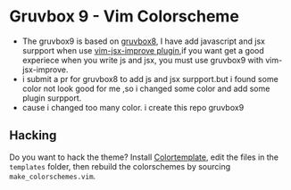 # Gruvbox 9 - Vim Colorscheme
* The gruvbox9 is based on [gruvbox8](https://github.com/lifepillar/vim-gruvbox8), I have add javascript and jsx surpport when use [vim-jsx-improve plugin](https://github.com/neoclide/vim-jsx-improve/pull/47),if you want get a good experiece when you write js and jsx, you must use gruvbox9 with vim-jsx-improve.
* i submit a pr for gruvbox8 to add js and jsx surpport.but i found some color not look good for me ,so i changed some color and add some plugin surpport.
* cause i changed too many color. i create this repo gruvbox9
## Hacking

Do you want to hack the theme? Install
[Colortemplate](https://github.com/lifepillar/vim-colortemplate), edit the
files in the `templates` folder, then rebuild the colorschemes by sourcing
`make_colorschemes.vim`.

